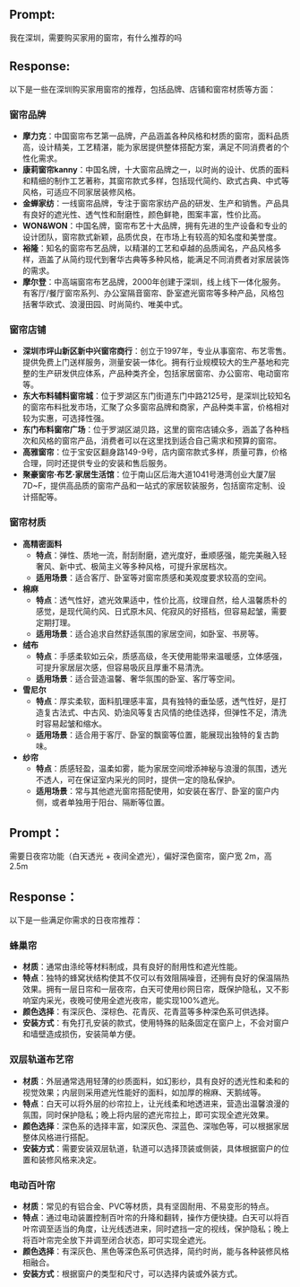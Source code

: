 ## Prompt:
我在深圳，需要购买家用的窗帘，有什么推荐的吗

## Response:
以下是一些在深圳购买家用窗帘的推荐，包括品牌、店铺和窗帘材质等方面：

### 窗帘品牌
- **摩力克**：中国窗帘布艺第一品牌，产品涵盖各种风格和材质的窗帘，面料品质高，设计精美，工艺精湛，能为家居提供整体搭配方案，满足不同消费者的个性化需求。
- **康莉窗帘kanny**：中国名牌，十大窗帘品牌之一，以时尚的设计、优质的面料和精细的制作工艺著称，其窗帘款式多样，包括现代简约、欧式古典、中式等风格，可适应不同家居装修风格。
- **金蝉家纺**：一线窗帘品牌，专注于窗帘家纺产品的研发、生产和销售。产品具有良好的遮光性、透气性和耐磨性，颜色鲜艳，图案丰富，性价比高。
- **WON&WON**：中国名牌，窗帘布艺十大品牌，拥有先进的生产设备和专业的设计团队，窗帘款式新颖，品质优良，在市场上有较高的知名度和美誉度。
- **裕隆**：知名的窗帘布艺品牌，以精湛的工艺和卓越的品质闻名，产品风格多样，涵盖了从简约现代到奢华古典等多种风格，能满足不同消费者对家居装饰的需求。
- **摩尔登**：中高端窗帘布艺品牌，2000年创建于深圳，线上线下一体化服务。有客厅/餐厅窗帘系列、办公室隔音窗帘、卧室遮光窗帘等多种产品，风格包括奢华欧式、浪漫田园、时尚简约、唯美中式。

### 窗帘店铺
- **深圳市坪山新区新中兴窗帘商行**：创立于1997年，专业从事窗帘、布艺零售。提供免费上门送样服务，测量安装一体化。拥有行业规模较大的生产基地和完整的生产研发供应体系，产品种类齐全，包括家居窗帘、办公窗帘、电动窗帘等。
- **东大布料辅料窗帘城**：位于罗湖区东门街道东门中路2125号，是深圳比较知名的窗帘布料批发市场，汇聚了众多窗帘品牌和商家，产品种类丰富，价格相对较为实惠，可选择性强。
- **东门布料窗帘广场**：位于罗湖区湖贝路，这里的窗帘店铺众多，涵盖了各种档次和风格的窗帘产品，消费者可以在这里找到适合自己需求和预算的窗帘。
- **高雅窗帘**：位于宝安区翻身路149-9号，店内窗帘款式多样，质量可靠，价格合理，同时还提供专业的安装和售后服务。
- **聚豪窗帘·布艺·家居生活馆**：位于南山区后海大道1041号港湾创业大厦7层7D~F，提供高品质的窗帘产品和一站式的家居软装服务，包括窗帘定制、设计搭配等。

### 窗帘材质
- **高精密面料**
    - **特点**：弹性、质地一流，耐刮耐磨，遮光度好，垂顺感强，能完美融入轻奢风、新中式、极简主义等多种风格，可提升家居档次。
    - **适用场景**：适合客厅、卧室等对窗帘质感和美观度要求较高的空间。
- **棉麻**
    - **特点**：透气性好，遮光效果适中，性价比高，纹理自然，给人温馨质朴的感觉，是现代简约风、日式原木风、侘寂风的好搭档，但容易起皱，需要定期打理。
    - **适用场景**：适合追求自然舒适氛围的家居空间，如卧室、书房等。
- **绒布**
    - **特点**：手感柔软如云朵，质感高级，冬天使用能带来温暖感，立体感强，可提升家居层次感，但容易吸灰且厚重不易清洗。
    - **适用场景**：适合营造温馨、奢华氛围的卧室、客厅等空间。
- **雪尼尔**
    - **特点**：厚实柔软，面料肌理感丰富，具有独特的垂坠感，透气性好，是打造复古法式、中古风、奶油风等复古风情的绝佳选择，但弹性不足，清洗时容易起皱和缩水。
    - **适用场景**：适合用于客厅、卧室的飘窗等位置，能展现出独特的复古韵味。
- **纱帘**
    - **特点**：质感轻盈，温柔如雾，能为家居空间增添神秘与浪漫的氛围，透光不透人，可在保证室内采光的同时，提供一定的隐私保护。
    - **适用场景**：常与其他遮光窗帘搭配使用，如安装在客厅、卧室的窗户内侧，或者单独用于阳台、隔断等位置。

## Prompt：
需要日夜帘功能（白天透光 + 夜间全遮光），偏好深色窗帘，窗户宽 2m，高 2.5m

## Response：
以下是一些满足你需求的日夜帘推荐：

### 蜂巢帘
- **材质**：通常由涤纶等材料制成，具有良好的耐用性和遮光性能。
- **特点**：独特的蜂窝状结构使其不仅可以有效阻隔噪音，还拥有良好的保温隔热效果。拥有一层日帘和一层夜帘，白天可使用纱网日帘，既保护隐私，又不影响室内采光，夜晚可使用全遮光夜帘，能实现100%遮光。
- **颜色选择**：有深灰色、深棕色、花青灰、花青蓝等多种深色系可供选择。
- **安装方式**：有免打孔安装的款式，使用特殊的贴条固定在窗户上，不会对窗户和墙壁造成损伤，安装简单方便。

### 双层轨道布艺帘
- **材质**：外层通常选用轻薄的纱质面料，如幻影纱，具有良好的透光性和柔和的视觉效果；内层则采用遮光性能好的面料，如加厚的棉麻、天鹅绒等。
- **特点**：白天可以将外层的纱帘拉上，让光线柔和地透进来，营造出温馨浪漫的氛围，同时保护隐私；晚上将内层的遮光帘拉上，即可实现全遮光效果。
- **颜色选择**：深色系的选择丰富，如深灰色、深蓝色、深咖色等，可以根据家居整体风格进行搭配。
- **安装方式**：需要安装双层轨道，轨道可以选择顶装或侧装，具体根据窗户的位置和装修风格来决定。

### 电动百叶帘
- **材质**：常见的有铝合金、PVC等材质，具有坚固耐用、不易变形的特点。
- **特点**：通过电动装置控制百叶帘的升降和翻转，操作方便快捷。白天可以将百叶帘调至适当的角度，让光线透进来，同时遮挡一定的视线，保护隐私；晚上将百叶帘完全放下并调至闭合状态，即可实现全遮光。
- **颜色选择**：有深灰色、黑色等深色系可供选择，简约时尚，能与各种装修风格相融合。
- **安装方式**：根据窗户的类型和尺寸，可以选择内装或外装方式。


